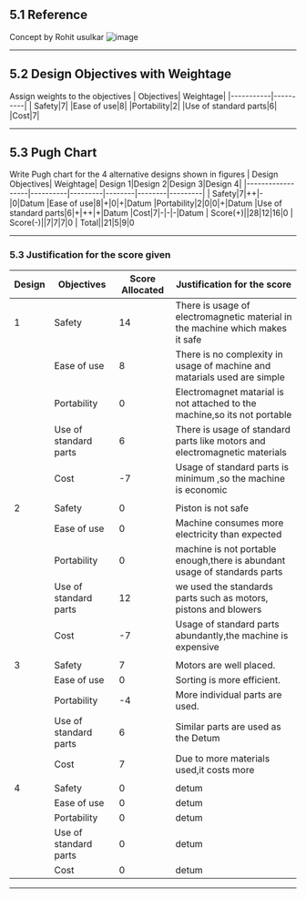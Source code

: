 ## 5.1 Reference
  Concept by Rohit usulkar
![image](https://github.com/CEER-C/C12/assets/131231105/69b35352-e083-468a-b780-5c5975a4c895)

***

## 5.2 Design Objectives with Weightage
Assign weights to the objectives
| Objectives| Weightage|
|-----------|----------|
| Safety|7|
|Ease of use|8|
|Portability|2|
|Use of standard parts|6|
|Cost|7|
***


## 5.3 Pugh Chart
Write Pugh chart for the 4 alternative designs shown in figures
| Design Objectives| Weightage| Design 1|Design 2|Design 3|Design 4|
|------------------|----------|---------|--------|--------|---------|
| Safety|7|++|-|0|Datum
|Ease of use|8|+|0|+|Datum
|Portability|2|0|0|+|Datum
|Use of standard parts|6|+|++|+|Datum
|Cost|7|-|-|-|Datum
 | Score(+)||28|12|16|0
 | Score(-)||7|7|7|0
| Total||21|5|9|0
***

### 5.3 Justification for the score given
|Design| Objectives| Score Allocated| Justification for the score|
|------|-----------|----------------|-----------------------------|
|1|Safety|14|There is usage of electromagnetic material in the machine which makes it safe|
| | Ease of use|8|There is no complexity in usage of machine and matarials used are simple|
|  |Portability|0|Electromagnet matarial is not attached to the machine,so its not portable|
| |Use of standard parts|6|There is usage of standard parts like motors and electromagnetic materials|
| | Cost|-7|Usage of standard parts is minimum ,so the machine is economic|
|||||
|2|Safety|0|Piston is not safe|
| | Ease of use|0|Machine consumes more electricity than expected|
|  |Portability|0|machine is not portable enough,there is abundant usage of standards parts|
| |Use of standard parts|12|we used the standards parts such as motors, pistons and blowers |
| | Cost|-7|Usage of standard parts abundantly,the machine is expensive |
|||||
|3|Safety|7|Motors are well placed.
| | Ease of use|0|Sorting is more efficient.
|  |Portability|-4|More individual parts are used.
| |Use of standard parts|6| Similar parts are used as the Detum
| | Cost|7|Due to more materials used,it costs more
|||||
|4|Safety|0|detum
| | Ease of use|0|detum
|  |Portability|0|detum
| |Use of standard parts|0|detum
| | Cost|0|detum
***